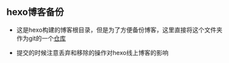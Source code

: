 ## hexo博客备份

* 这是hexo构建的博客根目录，但是为了方便备份博客，这里直接将这个文件夹作为git的一个[仓库](https://github.com/tywei90/blogBackup.git)

* 提交的时候注意丢弃和移除的操作对hexo线上博客的影响